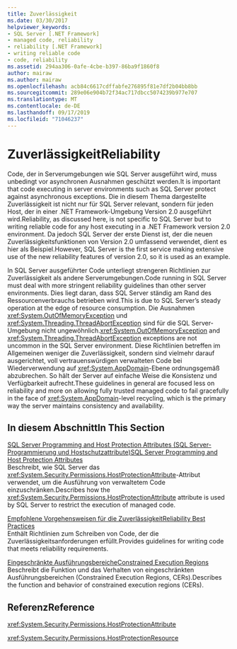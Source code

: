 ```yaml
---
title: Zuverlässigkeit
ms.date: 03/30/2017
helpviewer_keywords:
- SQL Server [.NET Framework]
- managed code, reliability
- reliability [.NET Framework]
- writing reliable code
- code, reliability
ms.assetid: 294aa306-0afe-4cbe-b397-86ba9f1860f8
author: mairaw
ms.author: mairaw
ms.openlocfilehash: acb84c6617cdffabfe276895f81e7df2b04bb8bb
ms.sourcegitcommit: 289e06e904b72f34ac717dbcc5074239b977e707
ms.translationtype: MT
ms.contentlocale: de-DE
ms.lasthandoff: 09/17/2019
ms.locfileid: "71046237"
---
```

# <a name="reliability"></a><span data-ttu-id="c0194-102">Zuverlässigkeit</span><span class="sxs-lookup"><span data-stu-id="c0194-102">Reliability</span></span>
<span data-ttu-id="c0194-103">Code, der in Serverumgebungen wie SQL Server ausgeführt wird, muss unbedingt vor asynchronen Ausnahmen geschützt werden.</span><span class="sxs-lookup"><span data-stu-id="c0194-103">It is important that code executing in server environments such as SQL Server protect against asynchronous exceptions.</span></span> <span data-ttu-id="c0194-104">Die in diesem Thema dargestellte Zuverlässigkeit ist nicht nur für SQL Server relevant, sondern für jeden Host, der in einer .NET Framework-Umgebung Version 2.0 ausgeführt wird.</span><span class="sxs-lookup"><span data-stu-id="c0194-104">Reliability, as discussed here, is not specific to SQL Server but to writing reliable code for any host executing in a .NET Framework version 2.0 environment.</span></span> <span data-ttu-id="c0194-105">Da jedoch SQL Server der erste Dienst ist, der die neuen Zuverlässigkeitsfunktionen von Version 2.0 umfassend verwendet, dient es hier als Beispiel.</span><span class="sxs-lookup"><span data-stu-id="c0194-105">However, SQL Server is the first service making extensive use of the new reliability features of version 2.0, so it is used as an example.</span></span>  
  
 <span data-ttu-id="c0194-106">In SQL Server ausgeführter Code unterliegt strengeren Richtlinien zur Zuverlässigkeit als andere Serverumgebungen.</span><span class="sxs-lookup"><span data-stu-id="c0194-106">Code running in SQL Server must deal with more stringent reliability guidelines than other server environments.</span></span> <span data-ttu-id="c0194-107">Dies liegt daran, dass SQL Server ständig am Rand des Ressourcenverbrauchs betrieben wird.</span><span class="sxs-lookup"><span data-stu-id="c0194-107">This is due to SQL Server’s steady operation at the edge of resource consumption.</span></span>  <span data-ttu-id="c0194-108">Die Ausnahmen <xref:System.OutOfMemoryException> und <xref:System.Threading.ThreadAbortException> sind für die SQL Server-Umgebung nicht ungewöhnlich.</span><span class="sxs-lookup"><span data-stu-id="c0194-108"><xref:System.OutOfMemoryException> and <xref:System.Threading.ThreadAbortException> exceptions are not uncommon in the SQL Server environment.</span></span> <span data-ttu-id="c0194-109">Diese Richtlinien betreffen im Allgemeinen weniger die Zuverlässigkeit, sondern sind vielmehr darauf ausgerichtet, voll vertrauenswürdigen verwalteten Code bei Wiederverwendung auf <xref:System.AppDomain>-Ebene ordnungsgemäß abzubrechen. So hält der Server auf einfache Weise die Konsistenz und Verfügbarkeit aufrecht.</span><span class="sxs-lookup"><span data-stu-id="c0194-109">These guidelines in general are focused less on reliability and more on allowing fully trusted managed code to fail gracefully in the face of <xref:System.AppDomain>-level recycling, which is the primary way the server maintains consistency and availability.</span></span>  
  
## <a name="in-this-section"></a><span data-ttu-id="c0194-110">In diesem Abschnitt</span><span class="sxs-lookup"><span data-stu-id="c0194-110">In This Section</span></span>  
 [<span data-ttu-id="c0194-111">SQL Server Programming and Host Protection Attributes (SQL Server-Programmierung und Hostschutzattribute)</span><span class="sxs-lookup"><span data-stu-id="c0194-111">SQL Server Programming and Host Protection Attributes</span></span>](sql-server-programming-and-host-protection-attributes.md)  
 <span data-ttu-id="c0194-112">Beschreibt, wie SQL Server das <xref:System.Security.Permissions.HostProtectionAttribute>-Attribut verwendet, um die Ausführung von verwaltetem Code einzuschränken.</span><span class="sxs-lookup"><span data-stu-id="c0194-112">Describes how the <xref:System.Security.Permissions.HostProtectionAttribute> attribute is used by SQL Server to restrict the execution of managed code.</span></span>  
  
 [<span data-ttu-id="c0194-113">Empfohlene Vorgehensweisen für die Zuverlässigkeit</span><span class="sxs-lookup"><span data-stu-id="c0194-113">Reliability Best Practices</span></span>](reliability-best-practices.md)  
 <span data-ttu-id="c0194-114">Enthält Richtlinien zum Schreiben von Code, der die Zuverlässigkeitsanforderungen erfüllt.</span><span class="sxs-lookup"><span data-stu-id="c0194-114">Provides guidelines for writing code that meets reliability requirements.</span></span>  
  
 [<span data-ttu-id="c0194-115">Eingeschränkte Ausführungsbereiche</span><span class="sxs-lookup"><span data-stu-id="c0194-115">Constrained Execution Regions</span></span>](constrained-execution-regions.md)  
 <span data-ttu-id="c0194-116">Beschreibt die Funktion und das Verhalten von eingeschränkten Ausführungsbereichen (Constrained Execution Regions, CERs).</span><span class="sxs-lookup"><span data-stu-id="c0194-116">Describes the function and behavior of constrained execution regions (CERs).</span></span>  
  
## <a name="reference"></a><span data-ttu-id="c0194-117">Referenz</span><span class="sxs-lookup"><span data-stu-id="c0194-117">Reference</span></span>  
 <xref:System.Security.Permissions.HostProtectionAttribute>  
  
 <xref:System.Security.Permissions.HostProtectionResource>
